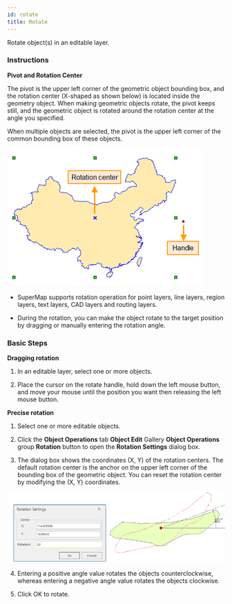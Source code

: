```yaml
---
id: rotate
title: Rotate
---
```

Rotate object(s) in an editable layer.

### Instructions

 **Pivot and Rotation Center**

The pivot is the upper left corner of the geometric object bounding box, and the rotation center (X-shaped as shown below) is located inside the geometry object. When making geometric objects rotate, the pivot keeps still, and the geometric object is rotated around the rotation center at the angle you specified.

When multiple objects are selected, the pivot is the upper left corner of the common bounding box of these objects.

 ![](img/rotateanchor.png)  

* SuperMap supports rotation operation for point layers, line layers, region layers, text layers, CAD layers and routing layers.

* During the rotation, you can make the object rotate to the target position by dragging or manually entering the rotation angle.

 ### Basic Steps

 **Dragging rotation**
   1. In an editable layer, select one or more objects.

   2. Place the cursor on the rotate handle, hold down the left mouse button, and move your mouse until the position you want then releasing the left mouse button.

 **Precise rotation**

   1. Select one or more editable objects.

   2. Click the **Object Operations** tab  **Object Edit** Gallery **Object Operations** group  **Rotation** button to open the **Rotation Settings** dialog box.

   3. The dialog box shows the coordinates (X, Y) of the rotation centers. The default rotation center is the anchor on the upper left corner of the bounding box of the geometric object. You can reset the rotation center by modifying the (X, Y) coordinates.

 ![](img/RotateDia.png)  

   4. Entering a positive angle value rotates the objects counterclockwise, whereas entering a negative angle value rotates the objects clockwise.

   5. Click OK to rotate.



  




